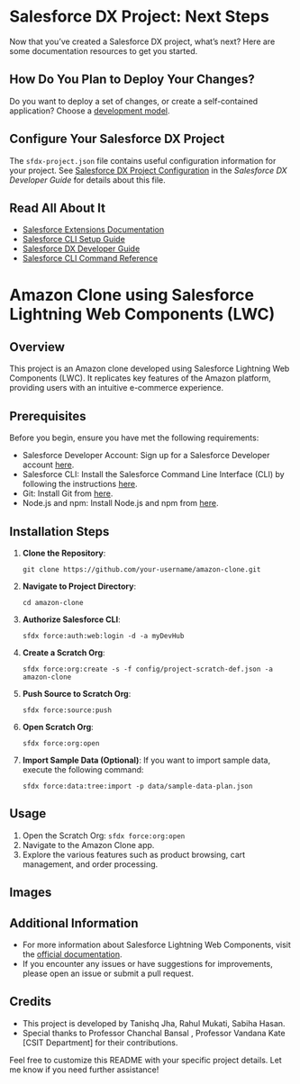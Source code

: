 # Salesforce DX Project: Next Steps

Now that you’ve created a Salesforce DX project, what’s next? Here are some documentation resources to get you started.

## How Do You Plan to Deploy Your Changes?

Do you want to deploy a set of changes, or create a self-contained application? Choose a [development model](https://developer.salesforce.com/tools/vscode/en/user-guide/development-models).

## Configure Your Salesforce DX Project

The `sfdx-project.json` file contains useful configuration information for your project. See [Salesforce DX Project Configuration](https://developer.salesforce.com/docs/atlas.en-us.sfdx_dev.meta/sfdx_dev/sfdx_dev_ws_config.htm) in the _Salesforce DX Developer Guide_ for details about this file.

## Read All About It

- [Salesforce Extensions Documentation](https://developer.salesforce.com/tools/vscode/)
- [Salesforce CLI Setup Guide](https://developer.salesforce.com/docs/atlas.en-us.sfdx_setup.meta/sfdx_setup/sfdx_setup_intro.htm)
- [Salesforce DX Developer Guide](https://developer.salesforce.com/docs/atlas.en-us.sfdx_dev.meta/sfdx_dev/sfdx_dev_intro.htm)
- [Salesforce CLI Command Reference](https://developer.salesforce.com/docs/atlas.en-us.sfdx_cli_reference.meta/sfdx_cli_reference/cli_reference.htm)




# Amazon Clone using Salesforce Lightning Web Components (LWC)

## Overview
This project is an Amazon clone developed using Salesforce Lightning Web Components (LWC). It replicates key features of the Amazon platform, providing users with an intuitive e-commerce experience.

## Prerequisites
Before you begin, ensure you have met the following requirements:
- Salesforce Developer Account: Sign up for a Salesforce Developer account [here](https://developer.salesforce.com/signup).
- Salesforce CLI: Install the Salesforce Command Line Interface (CLI) by following the instructions [here](https://developer.salesforce.com/docs/atlas.en-us.sfdx_setup.meta/sfdx_setup/sfdx_setup_install_cli.htm).
- Git: Install Git from [here](https://git-scm.com/downloads).
- Node.js and npm: Install Node.js and npm from [here](https://nodejs.org/en/download/).

## Installation Steps
1. **Clone the Repository**: 
   ```
   git clone https://github.com/your-username/amazon-clone.git
   ```
2. **Navigate to Project Directory**:
   ```
   cd amazon-clone
   ```
3. **Authorize Salesforce CLI**:
   ```
   sfdx force:auth:web:login -d -a myDevHub
   ```
4. **Create a Scratch Org**:
   ```
   sfdx force:org:create -s -f config/project-scratch-def.json -a amazon-clone
   ```
5. **Push Source to Scratch Org**:
   ```
   sfdx force:source:push
   ```
6. **Open Scratch Org**:
   ```
   sfdx force:org:open
   ```
7. **Import Sample Data (Optional)**:
   If you want to import sample data, execute the following command:
   ```
   sfdx force:data:tree:import -p data/sample-data-plan.json
   ```

## Usage
1. Open the Scratch Org: `sfdx force:org:open`
2. Navigate to the Amazon Clone app.
3. Explore the various features such as product browsing, cart management, and order processing.


## Images



## Additional Information
- For more information about Salesforce Lightning Web Components, visit the [official documentation](https://developer.salesforce.com/docs/component-library/documentation/en/lwc).
- If you encounter any issues or have suggestions for improvements, please open an issue or submit a pull request.

## Credits
- This project is developed by Tanishq Jha, Rahul Mukati, Sabiha Hasan.
- Special thanks to Professor Chanchal Bansal , Professor Vandana Kate [CSIT Department] for their contributions.



Feel free to customize this README with your specific project details. Let me know if you need further assistance!
